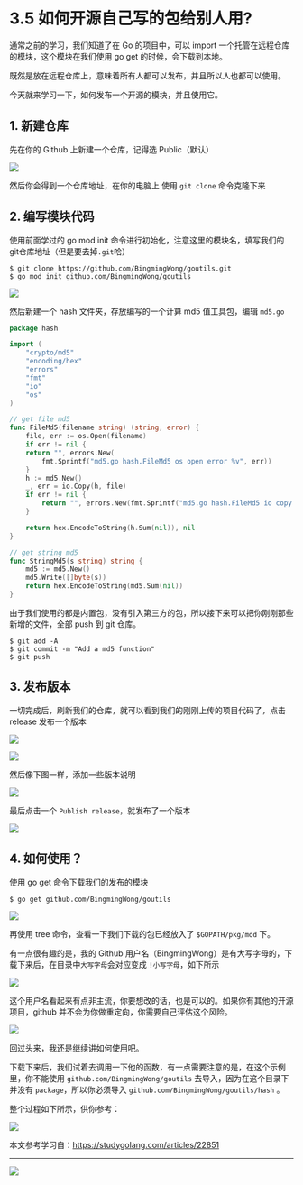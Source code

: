 # 3.5 如何开源自己写的包给别人用?

通常之前的学习，我们知道了在 Go 的项目中，可以 import 一个托管在远程仓库的模块，这个模块在我们使用 go get 的时候，会下载到本地。

既然是放在远程仓库上，意味着所有人都可以发布，并且所以人也都可以使用。

今天就来学习一下，如何发布一个开源的模块，并且使用它。

## 1. 新建仓库

先在你的 Github 上新建一个仓库，记得选 Public（默认）

![](http://image.python-online.cn/image-20200317202948177.png)

然后你会得到一个仓库地址，在你的电脑上 使用 `git clone` 命令克隆下来

## 2. 编写模块代码

使用前面学过的 go mod init 命令进行初始化，注意这里的模块名，填写我们的git仓库地址（但是要去掉`.git`哈）

```
$ git clone https://github.com/BingmingWong/goutils.git
$ go mod init github.com/BingmingWong/goutils
```

![](http://image.python-online.cn/image-20200317211914020.png)

然后新建一个 hash 文件夹，存放编写的一个计算 md5 值工具包，编辑 `md5.go`

```go
package hash

import (
    "crypto/md5"
    "encoding/hex"
    "errors"
    "fmt"
    "io"
    "os"
)

// get file md5
func FileMd5(filename string) (string, error) {
    file, err := os.Open(filename)
    if err != nil {
    return "", errors.New(
        fmt.Sprintf("md5.go hash.FileMd5 os open error %v", err))
    }
    h := md5.New()
    _, err = io.Copy(h, file)
    if err != nil {
        return "", errors.New(fmt.Sprintf("md5.go hash.FileMd5 io copy error %v", err))
    }

    return hex.EncodeToString(h.Sum(nil)), nil
}

// get string md5
func StringMd5(s string) string {
    md5 := md5.New()
    md5.Write([]byte(s))
    return hex.EncodeToString(md5.Sum(nil))
}
```

由于我们使用的都是内置包，没有引入第三方的包，所以接下来可以把你刚刚那些新增的文件，全部 push 到 git 仓库。

```shell
$ git add -A
$ git commit -m "Add a md5 function"
$ git push
```

## 3. 发布版本

一切完成后，刷新我们的仓库，就可以看到我们的刚刚上传的项目代码了，点击 release 发布一个版本

![](http://image.python-online.cn/image-20200317212645500.png)



![](http://image.python-online.cn/image-20200317212816613.png)

然后像下图一样，添加一些版本说明

![](http://image.python-online.cn/image-20200317213121828.png)

最后点击一个 `Publish release`，就发布了一个版本

![](http://image.python-online.cn/image-20200317213331606.png)

## 4. 如何使用？

使用 go get 命令下载我们的发布的模块

```shell
$ go get github.com/BingmingWong/goutils
```

![](http://image.python-online.cn/image-20200321130405670.png)

再使用 tree 命令，查看一下我们下载的包已经放入了 `$GOPATH/pkg/mod` 下。

有一点很有趣的是，我的 Github 用户名（BingmingWong）是有大写字母的，下载下来后，在目录中`大写字母`会对应变成 `!小写字母`，如下所示

![](http://image.python-online.cn/image-20200321130456438.png)

这个用户名看起来有点非主流，你要想改的话，也是可以的。如果你有其他的开源项目，github 并不会为你做重定向，你需要自己评估这个风险。

![](http://image.python-online.cn/image-20200321132052173.png)

回过头来，我还是继续讲如何使用吧。

下载下来后，我们试着去调用一下他的函数，有一点需要注意的是，在这个示例里，你不能使用 `github.com/BingmingWong/goutils` 去导入，因为在这个目录下并没有 `package`，所以你必须导入 `github.com/BingmingWong/goutils/hash` 。

整个过程如下所示，供你参考：

![](http://image.python-online.cn/image-20200321133247067.png)



本文参考学习自：https://studygolang.com/articles/22851



---



![](http://image.python-online.cn/image-20200320125724880.png)

